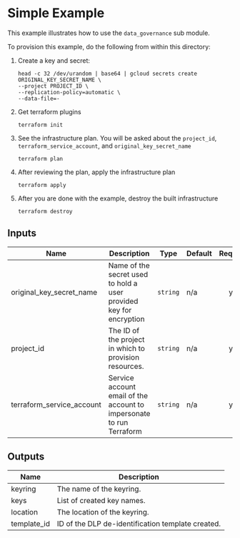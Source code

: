 # Simple Example

This example illustrates how to use the `data_governance` sub module.

To provision this example, do the following from within this directory:

1. Create a key and secret:
   ```
   head -c 32 /dev/urandom | base64 | gcloud secrets create ORIGINAL_KEY_SECRET_NAME \
   --project PROJECT_ID \
   --replication-policy=automatic \
   --data-file=-
   ```
1. Get terraform plugins
   ```
   terraform init
   ```
1. See the infrastructure plan. You will be asked about the `project_id`, `terraform_service_account`, and `original_key_secret_name`
   ```
   terraform plan
   ```
1. After reviewing the plan, apply the infrastructure plan
   ```
   terraform apply
   ```
1. After you are done with the example, destroy the built infrastructure
   ```
   terraform destroy
   ```

<!-- BEGINNING OF PRE-COMMIT-TERRAFORM DOCS HOOK -->
## Inputs

| Name | Description | Type | Default | Required |
|------|-------------|------|---------|:--------:|
| original\_key\_secret\_name | Name of the secret used to hold a user provided key for encryption | `string` | n/a | yes |
| project\_id | The ID of the project in which to provision resources. | `string` | n/a | yes |
| terraform\_service\_account | Service account email of the account to impersonate to run Terraform | `string` | n/a | yes |

## Outputs

| Name | Description |
|------|-------------|
| keyring | The name of the keyring. |
| keys | List of created key names. |
| location | The location of the keyring. |
| template\_id | ID of the DLP de-identification template created. |

<!-- END OF PRE-COMMIT-TERRAFORM DOCS HOOK -->
